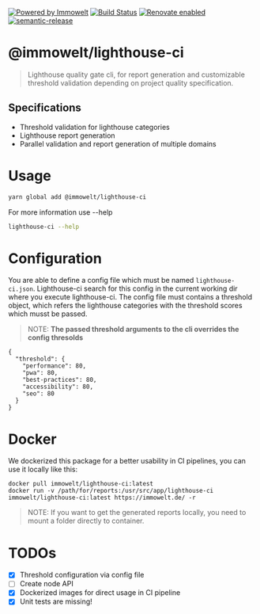 [![Powered by Immowelt](https://img.shields.io/badge/powered%20by-immowelt-yellow.svg?colorB=ffb200)](https://stackshare.io/immowelt-group/)
[![Build Status](https://travis-ci.org/ImmoweltGroup/lighthouse-ci.svg?branch=master)](https://travis-ci.org/ImmoweltGroup/lighthouse-ci)
[![Renovate enabled](https://img.shields.io/badge/renovate-enabled-brightgreen.svg)](https://renovateapp.com/)
[![semantic-release](https://img.shields.io/badge/%20%20%F0%9F%93%A6%F0%9F%9A%80-semantic--release-e10079.svg)](https://github.com/semantic-release/semantic-release)

# @immowelt/lighthouse-ci

> Lighthouse quality gate cli, for report generation and customizable threshold validation depending on project quality specification.

## Specifications

* Threshold validation for lighthouse categories
* Lighthouse report generation
* Parallel validation and report generation of multiple domains

# Usage

```sh
yarn global add @immowelt/lighthouse-ci
```

For more information use --help

```sh
lighthouse-ci --help
```

# Configuration
You are able to define a config file which must be named `lighthouse-ci.json`. Lighthouse-ci search for this config in the current working dir where you execute lighthouse-ci. The config file must contains a threshold object, which refers the lighthouse categories with the threshold scores which musst be passed.

> NOTE: **The passed threshold arguments to the cli overrides the config thresolds**

```
{
  "threshold": {
    "performance": 80,
    "pwa": 80,
    "best-practices": 80,
    "accessibility": 80,
    "seo": 80
  }
}
```

# Docker

We dockerized this package for a better usability in CI pipelines, you can use it locally like this:
```
docker pull immowelt/lighthouse-ci:latest
docker run -v /path/for/reports:/usr/src/app/lighthouse-ci immowelt/lighthouse-ci:latest https://immowelt.de/ -r
```

> NOTE: If you want to get the generated reports locally, you need to mount a folder directly to container.

# TODOs

- [x] Threshold configuration via config file
- [ ] Create node API
- [x] Dockerized images for direct usage in CI pipeline
- [x] Unit tests are missing!
